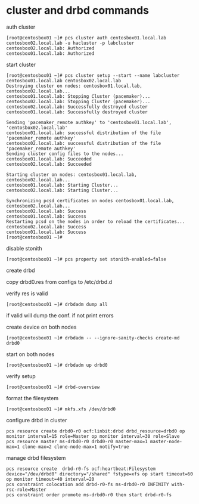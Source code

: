 # cluster and drbd commands

auth cluster
```
[root@centosbox01 ~]# pcs cluster auth centosbox01.local.lab centosbox02.local.lab -u hacluster -p labcluster
centosbox02.local.lab: Authorized
centosbox01.local.lab: Authorized
```
start cluster

```
[root@centosbox01 ~]# pcs cluster setup --start --name labcluster centosbox01.local.lab centosbox02.local.lab 
Destroying cluster on nodes: centosbox01.local.lab, centosbox02.local.lab...
centosbox01.local.lab: Stopping Cluster (pacemaker)...
centosbox02.local.lab: Stopping Cluster (pacemaker)...
centosbox02.local.lab: Successfully destroyed cluster
centosbox01.local.lab: Successfully destroyed cluster

Sending 'pacemaker_remote authkey' to 'centosbox01.local.lab', 'centosbox02.local.lab'
centosbox01.local.lab: successful distribution of the file 'pacemaker_remote authkey'
centosbox02.local.lab: successful distribution of the file 'pacemaker_remote authkey'
Sending cluster config files to the nodes...
centosbox01.local.lab: Succeeded
centosbox02.local.lab: Succeeded

Starting cluster on nodes: centosbox01.local.lab, centosbox02.local.lab...
centosbox01.local.lab: Starting Cluster...
centosbox02.local.lab: Starting Cluster...

Synchronizing pcsd certificates on nodes centosbox01.local.lab, centosbox02.local.lab...
centosbox02.local.lab: Success
centosbox01.local.lab: Success
Restarting pcsd on the nodes in order to reload the certificates...
centosbox02.local.lab: Success
centosbox01.local.lab: Success
[root@centosbox01 ~]# 
```

disable stonith
```
[root@centosbox01 ~]# pcs property set stonith-enabled=false
```

create drbd

copy drbd0.res from configs to /etc/drbd.d

verify res is valid
```
[root@centosbox01 ~]# drbdadm dump all
```
if valid will dump the conf. if not print errors

create device on both nodes
```
[root@centosbox01 ~]# drbdadm -- --ignore-sanity-checks create-md drbd0
```

start on both nodes
```
[root@centosbox01 ~]# drbdadm up drbd0
```

verify setup

```
[root@centosbox01 ~]# drbd-overview 
```

format the filesystem
```
[root@centosbox01 ~]# mkfs.xfs /dev/drbd0 
```
configure drbd in cluster
```
pcs resource create drbd0-r0 ocf:linbit:drbd drbd_resource=drbd0 op monitor interval=15 role=Master op monitor interval=30 role=Slave
pcs resource master ms-drbd0-r0 drbd0-r0 master-max=1 master-node-max=1 clone-max=2 clone-node-max=1 notify=true
```

manage drbd filesystem
```
pcs resource create  drbd-r0-fs ocf:heartbeat:Filesystem device="/dev/drbd0" directory="/shared" fstype=xfs op start timeout=60 op monitor timeout=40 interval=20
pcs constraint colocation add drbd-r0-fs ms-drbd0-r0 INFINITY with-rsc-role=Master
pcs constraint order promote ms-drbd0-r0 then start drbd-r0-fs

```

